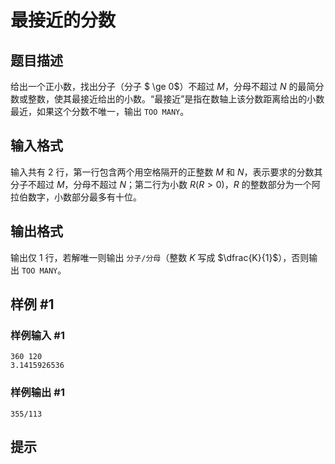 # 最接近的分数

## 题目描述

给出一个正小数，找出分子（分子 $ \ge 0$）不超过 $M$，分母不超过 $N$ 的最简分数或整数，使其最接近给出的小数。“最接近”是指在数轴上该分数距离给出的小数最近，如果这个分数不唯一，输出 ``TOO MANY``。

## 输入格式

输入共有 $2$ 行，第一行包含两个用空格隔开的正整数 $M$ 和 $N$，表示要求的分数其分子不超过 $M$，分母不超过 $N$；第二行为小数 $R(R>0)$，$R$ 的整数部分为一个阿拉伯数字，小数部分最多有十位。

## 输出格式

输出仅 $1$ 行，若解唯一则输出 `分子/分母`（整数 $K$ 写成 $\dfrac{K}{1}$），否则输出 ``TOO MANY``。

## 样例 #1

### 样例输入 #1
```
360 120
3.1415926536
```

### 样例输出 #1

```
355/113
```

## 提示


